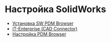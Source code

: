 # Настройка SolidWorks

* [Установка SW PDM Browser](ustanovka-sw-pdm-browser.md)
* [IT-Enterprise (CAD Connector)](it-enterprise-cad-connector.md)
* [Настройка PDM Browser](nastroika-pdm-browser.md)
